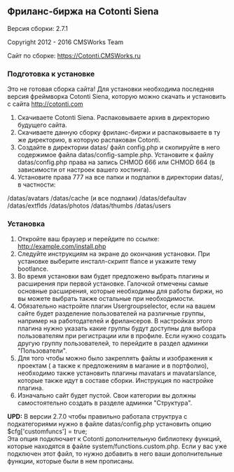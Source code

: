 ## Фриланс-биржа на Cotonti Siena ##

Версия сборки: 2.7.1

Copyright 2012 - 2016 CMSWorks Team

Сайт по сборке: https://Cotonti.CMSWorks.ru

### Подготовка к установке ###

Это не готовая сборка сайта! Для установки необходима последняя версия фреймворка Cotonti Siena, которую можно скачать и установить с сайта http://cotonti.com

1. Скачиваете Cotonti Siena. Распаковываете архив в директорию будущего сайта.
2. Скачиваете данную сборку фриланс-биржи и распаковываете в ту же директорию, в которую распакован Cotonti.
3. Создайте в директории datas/ файл config.php и скопируйте в него содержимое файла datas/config-sample.php. Установите к файлу datas/config.php права на запись CHMOD 666 или CHMOD 664 (в зависимости от настроек вашего хостинга).
4. Установите права 777 на все папки и подпапки в директории datas/, в частности:

/datas/avatars
/datas/cache (и все подпаки)
/datas/defaultav
/datas/extflds
/datas/photos
/datas/thumbs
/datas/users

### Установка ###

1. Откройте ваш браузер и перейдите по ссылке: http://example.com/install.php
2. Следуйте инструкциям на экране до окончания установки.
При установке выберите инсталл-скрипт flance и укажите тему bootlance.
3. Во время установки вам будет предложено выбрать плагины и расширения при первой установке. Галочкой отмечены самые основные расширения, которые необходимы для работы биржи, но вы можете выбрать также остальные при необходимости.
4. Обязательно настройте плагин Usergroupselector, если на вашем сайте будет разделение пользователей на различные группы, например на работодателей и фрилансеров. В настройках этого плагина нужно указать какие группы будут доступны для выбора пользователям при регистрации или в профиле. Если нужно создать другую группу пользователей, то перейдите в раздел админки "Пользователи".
5. Для того чтобы можно было закреплять файлы и изображения к проектам ( а также к предложениям в магание и в портфолио), необходимо также установить плагины mavatars и mavatarslance, которые также идут в составе сборки. Инструкция по настройке плагина.
6. Изначально сайт будет пустой. Свои категории вы должны самостоятельно создать в разделе админки "Структура".

**UPD:** В версии 2.7.0 чтобы правильно работала структруа с подкатегориями нужно в файле datas/config.php установить опцию $cfg['customfuncs'] = true;    
Эта опция подключает к Cotonti дополнительную библиотеку функций, которые находятся в файле system/functions.custom.php. Если у вас уже подключен этот файл, то нужно добавить в него ваши дополнительные функции, которые были в нем прописаны.
